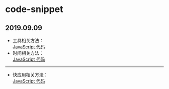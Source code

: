 # code-snippet
2019.09.09
---
* 工具相关方法：<br>
[JavaScript 代码](https://github.com/Mathilda-Chen/code-snippet/blob/master/toolUtil.js)
* 时间相关方法：<br>
[JavaScript 代码](https://github.com/Mathilda-Chen/code-snippet/blob/master/timeUtil.js)
---
* 快应用相关方法：<br>
[JavaScript 代码](https://github.com/Mathilda-Chen/code-snippet/blob/master/imageUtil.js)
